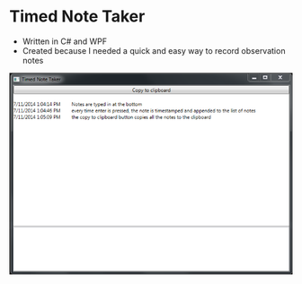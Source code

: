 Timed Note Taker
================

 - Written in C# and WPF
 - Created because I needed a quick and easy way to record observation notes
 
 ![screenshot](/screenshot.PNG?raw=true)
